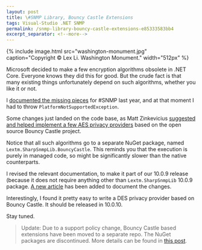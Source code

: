 ```yaml
---
layout: post
title: \#SNMP Library, Bouncy Castle Extensions
tags: Visual-Studio .NET SNMP
permalink: /snmp-library-bouncy-castle-extensions-e85333583bb4
excerpt_separator: <!--more-->
---
```

{% include image.html
src="washington-monument.jpg" caption="Copyright © Lex Li. Washington Monument." width="512px" %}

Microsoft decided to make a few encryption algorithms obsolete in .NET Core. Everyone knows they did this for good. But the crude fact is that many existing things unfortunately depend on such algorithms, whether you like it or not.
<!--more-->

I [documented the missing pieces](https://blog.lextudio.com/misery-around-platformnotsupportedexception-1b890c74a08a) for #SNMP last year, and at that moment I had to throw `PlatformNotSupportedException`.

Some changes just landed on the code base, as Matt Zinkevicius [suggested and helped implement a few AES privacy providers](https://github.com/lextm/sharpsnmplib/pull/81) based on the open source Bouncy Castle project.

Notice that all such algorithms go to a separate NuGet package, named `Lextm.SharpSnmpLib.BouncyCastle`. This reminds you that the execution is purely in managed code, so might be significantly slower than the native counterparts.

I revised the relevant documentation, to make it part of our 10.0.9 release (because it does not require anything other than `Lextm.SharpSnmpLib` 10.0.9 package. [A new article](https://docs.sharpsnmp.com/en/latest/tutorials/aes.html) has been added to document the changes.

Interestingly, I found it pretty easy to write a DES privacy provider based on Bouncy Castle. It should be released in 10.0.10.

Stay tuned.

> Update: Due to a support policy change, Bouncy Castle based extensions have been moved to a separate repo. The NuGet packages are discontinued. More details can be found in [this post](https://blog.lextudio.com/snmp-library-11-0-and-above-96c31e9d11b8).
